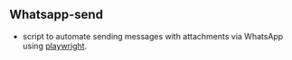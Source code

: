 ## Whatsapp-send
- script to automate sending messages with attachments via WhatsApp using [playwright](https://playwright.dev/).

